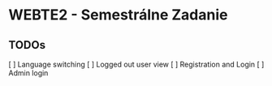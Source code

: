 # WEBTE2 - Semestrálne Zadanie

## TODOs

[ ] Language switching
[ ] Logged out user view
[ ] Registration and Login
[ ] Admin login